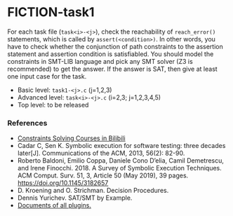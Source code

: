 # FICTION-task1

For each task file (`task<i>-<j>`), check the reachability of `reach_error()` statements, which is called by `assert(<condition>)`. In other words, you have to check whether the conjunction of path constraints to the assertion statement and assertion condition is satisfiabled. You should model the constraints in SMT-LIB language and pick any SMT solver (Z3 is recommended) to get the answer. If the answer is SAT, then give at least one input case for the task.

+ Basic level: `task1-<j>.c` (j=1,2,3)
+ Advanced level: `task<i>-<j>.c` (i=2,3; j=1,2,3,4,5)
+ Top level: to be released

### References
+ [Constraints Solving Courses in Bilibili](https://www.bilibili.com/video/BV1gP411h7dp/?share_source=copy_web&vd_source=76cf306df78e2f439a7a8e9668546689)
+ Cadar C, Sen K. Symbolic execution for software testing: three decades later[J]. Communications of the ACM, 2013, 56(2): 82-90.
+ Roberto Baldoni, Emilio Coppa, Daniele Cono D’elia, Camil Demetrescu, and Irene Finocchi. 2018. A Survey of Symbolic Execution Techniques. ACM Comput. Surv. 51, 3, Article 50 (May 2019), 39 pages. https://doi.org/10.1145/3182657
+ D. Kroening and O. Strichman. Decision Procedures.
+ Dennis Yurichev. SAT/SMT by Example.
+ [Documents of all plugins.](https://frama-c.com/html/documentation.html)
